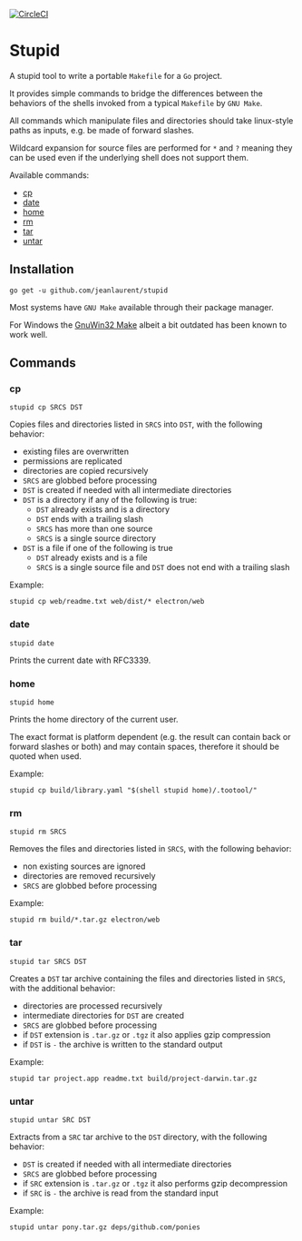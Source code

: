 [![CircleCI](https://circleci.com/gh/jeanlaurent/stupid/tree/master.svg?style=svg)](https://circleci.com/gh/jeanlaurent/stupid/tree/master)

# Stupid

A stupid tool to write a portable `Makefile` for a `Go` project.

It provides simple commands to bridge the differences between the behaviors of the shells invoked from a typical `Makefile` by `GNU Make`.

All commands which manipulate files and directories should take linux-style paths as inputs, e.g. be made of forward slashes.

Wildcard expansion for source files are performed for `*` and `?` meaning they can be used even if the underlying shell does not support them.

Available commands:
* [cp](#cp)
* [date](#date)
* [home](#home)
* [rm](#rm)
* [tar](#tar)
* [untar](#untar)

## Installation

```
go get -u github.com/jeanlaurent/stupid
```

Most systems have `GNU Make` available through their package manager.

For Windows the [GnuWin32 Make](http://gnuwin32.sourceforge.net/packages/make.htm) albeit a bit outdated has been known to work well.

## Commands

### cp
```
stupid cp SRCS DST
```
Copies files and directories listed in `SRCS` into `DST`, with the following behavior:
* existing files are overwritten
* permissions are replicated
* directories are copied recursively
* `SRCS` are globbed before processing
* `DST` is created if needed with all intermediate directories
* `DST` is a directory if any of the following is true:
  * `DST` already exists and is a directory
  * `DST` ends with a trailing slash
  * `SRCS` has more than one source
  * `SRCS` is a single source directory
* `DST` is a file if one of the following is true
  * `DST` already exists and is a file
  * `SRCS` is a single source file and `DST` does not end with a trailing slash

Example:
```
stupid cp web/readme.txt web/dist/* electron/web
```

### date
```
stupid date
```
Prints the current date with RFC3339.

### home
```
stupid home
```
Prints the home directory of the current user.

The exact format is platform dependent (e.g. the result can contain back or forward slashes or both) and may contain spaces, therefore it should be quoted when used.

Example:
```
stupid cp build/library.yaml "$(shell stupid home)/.tootool/"
```

### rm
```
stupid rm SRCS
```
Removes the files and directories listed in `SRCS`, with the following behavior:
* non existing sources are ignored
* directories are removed recursively
* `SRCS` are globbed before processing

Example:
```
stupid rm build/*.tar.gz electron/web
```

### tar
```
stupid tar SRCS DST
```
Creates a `DST` tar archive containing the files and directories listed in `SRCS`, with the additional behavior:
* directories are processed recursively
* intermediate directories for `DST` are created
* `SRCS` are globbed before processing
* if `DST` extension is `.tar.gz` or `.tgz` it also applies gzip compression
* if `DST` is `-` the archive is written to the standard output

Example:
```
stupid tar project.app readme.txt build/project-darwin.tar.gz
```

### untar
```
stupid untar SRC DST
```
Extracts from a `SRC` tar archive to the `DST` directory, with the following behavior:
* `DST` is created if needed with all intermediate directories
* `SRCS` are globbed before processing
* if `SRC` extension is `.tar.gz` or `.tgz` it also performs gzip decompression
* if `SRC` is `-` the archive is read from the standard input

Example:
```
stupid untar pony.tar.gz deps/github.com/ponies
```
